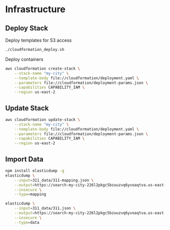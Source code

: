 # Infrastructure

## Deploy Stack

Deploy templates for S3 access

```bash
./cloudformation_deploy.sh
```

Deploy containers

```bash
aws cloudformation create-stack \
    --stack-name "my-city" \
    --template-body file://cloudformation/deployment.yaml \
    --parameters file://cloudformation/deployment-params.json \
    --capabilities CAPABILITY_IAM \
    --region us-east-2
```

## Update Stack

```bash
aws cloudformation update-stack \
    --stack-name "my-city" \
    --template-body file://cloudformation/deployment.yaml \
    --parameters file://cloudformation/deployment-params.json \
    --capabilities CAPABILITY_IAM \
    --region us-east-2
```

## Import Data

```bash
npm install elasticdump -g
elasticdump \
    --input=311_data/311-mapping.json \
    --output=https://search-my-city-226l2pkgc5bzuuzvq6yvoaqtva.us-east-2.es.amazonaws.com/mycity \
    --insecure \
    --type=mapping

elasticdump \
    --input=311_data/311.json \
    --output=https://search-my-city-226l2pkgc5bzuuzvq6yvoaqtva.us-east-2.es.amazonaws.com/mycity \
    --insecure \
    --type=data
```
